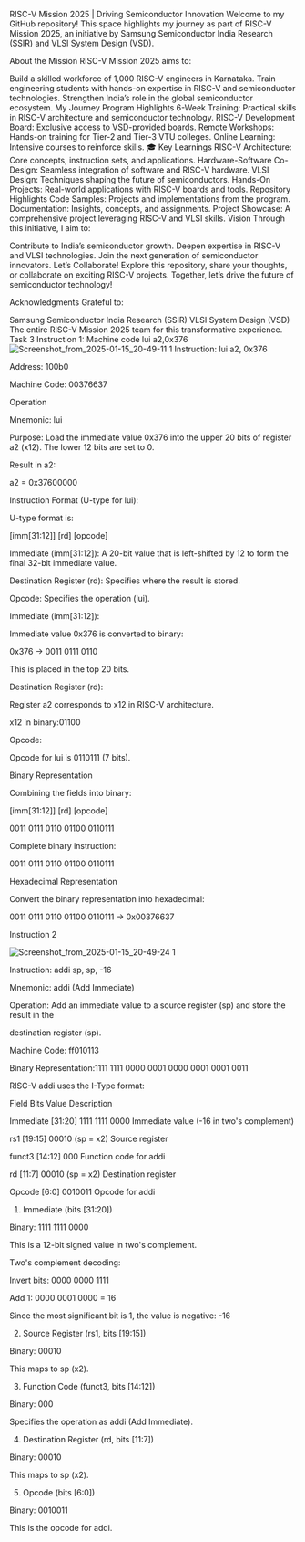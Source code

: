 RISC-V Mission 2025 | Driving Semiconductor Innovation 
Welcome to my GitHub repository! This space highlights my journey as part of RISC-V Mission 2025, an initiative by Samsung Semiconductor India Research (SSIR) and VLSI System Design (VSD).

About the Mission
RISC-V Mission 2025 aims to:

Build a skilled workforce of 1,000 RISC-V engineers in Karnataka.
Train engineering students with hands-on expertise in RISC-V and semiconductor technologies.
Strengthen India’s role in the global semiconductor ecosystem.
My Journey
Program Highlights
6-Week Training: Practical skills in RISC-V architecture and semiconductor technology.
RISC-V Development Board: Exclusive access to VSD-provided boards.
Remote Workshops: Hands-on training for Tier-2 and Tier-3 VTU colleges.
Online Learning: Intensive courses to reinforce skills.
🎓 Key Learnings
RISC-V Architecture: Core concepts, instruction sets, and applications.
Hardware-Software Co-Design: Seamless integration of software and RISC-V hardware.
VLSI Design: Techniques shaping the future of semiconductors.
Hands-On Projects: Real-world applications with RISC-V boards and tools.
Repository Highlights
Code Samples: Projects and implementations from the program.
Documentation: Insights, concepts, and assignments.
Project Showcase: A comprehensive project leveraging RISC-V and VLSI skills.
Vision
Through this initiative, I aim to:

Contribute to India’s semiconductor growth.
Deepen expertise in RISC-V and VLSI technologies.
Join the next generation of semiconductor innovators.
Let’s Collaborate!
Explore this repository, share your thoughts, or collaborate on exciting RISC-V projects. Together, let’s drive the future of semiconductor technology!

Acknowledgments
Grateful to:

Samsung Semiconductor India Research (SSIR)
VLSI System Design (VSD)
The entire RISC-V Mission 2025 team for this transformative experience.
Task 3
Instruction 1:
Machine code lui a2,0x376
![Screenshot_from_2025-01-15_20-49-11 1](https://github.com/user-attachments/assets/b4c49ab3-6f45-417e-a2c5-c5cd8713adc8)
Instruction: lui a2, 0x376

Address: 100b0

Machine Code: 00376637

Operation

Mnemonic: lui

Purpose: Load the immediate value 0x376 into the upper 20 bits of register a2 (x12). The lower 12 bits are set to 0.

Result in a2:

a2 = 0x37600000

Instruction Format (U-type for lui):

U-type format is:

[imm[31:12]] [rd] [opcode]

Immediate (imm[31:12]): A 20-bit value that is left-shifted by 12 to form the final 32-bit immediate value.

Destination Register (rd): Specifies where the result is stored.

Opcode: Specifies the operation (lui).

Immediate (imm[31:12]):

Immediate value 0x376 is converted to binary:

0x376 → 0011 0111 0110

This is placed in the top 20 bits.

Destination Register (rd):

Register a2 corresponds to x12 in RISC-V architecture.

x12 in binary:01100

Opcode:

Opcode for lui is 0110111 (7 bits).

Binary Representation

Combining the fields into binary:

[imm[31:12]]      [rd]    [opcode]  

0011 0111 0110    01100   0110111

Complete binary instruction:

0011 0111 0110 01100 0110111

Hexadecimal Representation

Convert the binary representation into hexadecimal:

0011 0111 0110 01100 0110111 → 0x00376637

Instruction 2

![Screenshot_from_2025-01-15_20-49-24 1](https://github.com/user-attachments/assets/24607619-db3d-41e3-b0a7-5f60ac95f21a)

Instruction: addi sp, sp, -16

Mnemonic: addi (Add Immediate)

Operation: Add an immediate value to a source register (sp) and store the result in the 

destination register (sp).

Machine Code: ff010113

Binary Representation:1111 1111 0000 0001 0000 0001 0001 0011

RISC-V addi uses the I-Type format:

Field	Bits	Value	Description

Immediate	[31:20]	1111 1111 0000	Immediate value (-16 in two's complement)

rs1	[19:15]	00010 (sp = x2)	Source register

funct3	[14:12]	000	Function code for addi

rd	[11:7]	00010 (sp = x2)	Destination register

Opcode	[6:0]	0010011	Opcode for addi


1. Immediate (bits [31:20])

Binary: 1111 1111 0000

This is a 12-bit signed value in two's complement.

Two's complement decoding:

Invert bits: 0000 0000 1111

Add 1: 0000 0001 0000 = 16

Since the most significant bit is 1, the value is negative: -16

2. Source Register (rs1, bits [19:15])

Binary: 00010

This maps to sp (x2).

3. Function Code (funct3, bits [14:12])

Binary: 000

Specifies the operation as addi (Add Immediate).

4. Destination Register (rd, bits [11:7])

Binary: 00010

This maps to sp (x2).

5. Opcode (bits [6:0])

Binary: 0010011

This is the opcode for addi.


